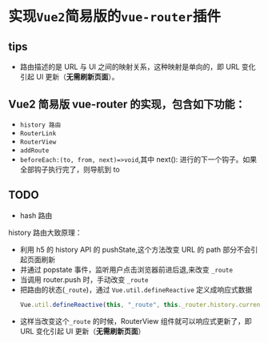 # 实现`Vue2`简易版的`vue-router`插件

## tips

- 路由描述的是 URL 与 UI 之间的映射关系，这种映射是单向的，即 URL 变化引起 UI 更新（**无需刷新页面**）。

## Vue2 简易版 vue-router 的实现，包含如下功能：

- `history 路由`
- `RouterLink`
- `RouterView`
- `addRoute`
- `beforeEach:(to, from, next)=>void`,其中 next(): 进行的下一个钩子。如果全部钩子执行完了，则导航到 to

## TODO

- hash 路由

history 路由大致原理：

- 利用 h5 的 history API 的 pushState,这个方法改变 URL 的 path 部分不会引起页面刷新
- 并通过 popstate 事件，监听用户点击浏览器前进后退,来改变 `_route`
- 当调用 router.push 时，手动改变 `_route`
- 把路由的状态(`_route`)，通过 `Vue.util.defineReactive` 定义成响应式数据
  ```js
  Vue.util.defineReactive(this, "_route", this._router.history.current);
  ```
- 这样当改变这个`_route` 的时候，RouterView 组件就可以响应式更新了，即 URL 变化引起 UI 更新（**无需刷新页面**）
